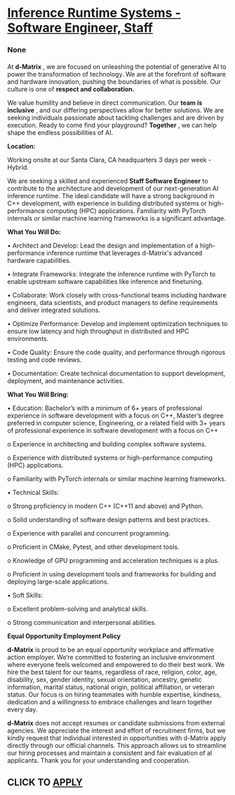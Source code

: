 # [Inference Runtime Systems - Software Engineer, Staff](https://www.remotewlb.com/apply/inference-runtime-systems-software-engineer-staff)  
### None  
####  

At **d-Matrix** , we are focused on unleashing the potential of generative AI to power the transformation of technology. We are at the forefront of software and hardware innovation, pushing the boundaries of what is possible. Our culture is one of **respect and collaboration.**

We value humility and believe in direct communication. Our **team is inclusive** , and our differing perspectives allow for better solutions. We are seeking individuals passionate about tackling challenges and are driven by execution. Ready to come find your playground? **Together** , we can help shape the endless possibilities of AI.

**Location:**

Working onsite at our Santa Clara, CA headquarters 3 days per week - Hybrid.

We are seeking a skilled and experienced **Staff Software Engineer** to contribute to the architecture and development of our next-generation AI inference runtime. The ideal candidate will have a strong background in C++ development, with experience in building distributed systems or high-performance computing (HPC) applications. Familiarity with PyTorch internals or similar machine learning frameworks is a significant advantage.

 **What You Will Do:**

• Architect and Develop: Lead the design and implementation of a high-performance inference runtime that leverages d-Matrix's advanced hardware capabilities.

• Integrate Frameworks: Integrate the inference runtime with PyTorch to enable upstream software capabilities like inference and finetuning.

• Collaborate: Work closely with cross-functional teams including hardware engineers, data scientists, and product managers to define requirements and deliver integrated solutions.

• Optimize Performance: Develop and implement optimization techniques to ensure low latency and high throughput in distributed and HPC environments.

• Code Quality: Ensure the code quality, and performance through rigorous testing and code reviews.

• Documentation: Create technical documentation to support development, deployment, and maintenance activities.

 **What You Will Bring:**

• Education: Bachelor’s with a minimum of 6+ years of professional experience in software development with a focus on C++, Master’s degree preferred in computer science, Engineering, or a related field with 3+ years of professional experience in software development with a focus on C++

o Experience in architecting and building complex software systems.

o Experience with distributed systems or high-performance computing (HPC) applications.

o Familiarity with PyTorch internals or similar machine learning frameworks.

• Technical Skills:

o Strong proficiency in modern C++ (C++11 and above) and Python.

o Solid understanding of software design patterns and best practices.

o Experience with parallel and concurrent programming.

o Proficient in CMake, Pytest, and other development tools.

o Knowledge of GPU programming and acceleration techniques is a plus.

o Proficient in using development tools and frameworks for building and deploying large-scale applications.

• Soft Skills:

o Excellent problem-solving and analytical skills.

o Strong communication and interpersonal abilities.

 **Equal Opportunity Employment Policy**

 **d-Matrix** is proud to be an equal opportunity workplace and affirmative action employer. We’re committed to fostering an inclusive environment where everyone feels welcomed and empowered to do their best work. We hire the best talent for our teams, regardless of race, religion, color, age, disability, sex, gender identity, sexual orientation, ancestry, genetic information, marital status, national origin, political affiliation, or veteran status. Our focus is on hiring teammates with humble expertise, kindness, dedication and a willingness to embrace challenges and learn together every day.

 **d-Matrix** does not accept resumes or candidate submissions from external agencies. We appreciate the interest and effort of recruitment firms, but we kindly request that individual interested in opportunities with d-Matrix apply directly through our official channels. This approach allows us to streamline our hiring processes and maintain a consistent and fair evaluation of al applicants. Thank you for your understanding and cooperation.

  
## CLICK TO [APPLY](https://www.remotewlb.com/apply/inference-runtime-systems-software-engineer-staff)

